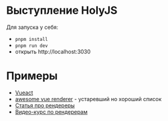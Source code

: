 # Выступление HolyJS

Для запуска у себя:

- `pnpm install`
- `pnpm run dev`
- открыть http://localhost:3030

# Примеры
- [Vueact]()
- [awesome vue renderer](https://github.com/KABBOUCHI/awesome-vue-renderer) - устаревший но хороший список
- [Статья про рендереры](https://vuejs-course.com/blog/a-custom-renderer-for-vue-3)
- [Видео-курс по рендерерам](https://www.youtube.com/watch?v=REjbG8fxZgQ)